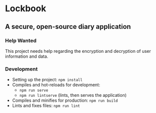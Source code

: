 # Lockbook
## A secure, open-source diary application

### Help Wanted
This project needs help regarding the encryption and decryption of user information and data.

### Development
* Setting up the project: `npm install`
* Compiles and hot-reloads for development: 
    * `npm run serve`
    * `npm run lintserve` (lints, then serves the application)
* Compiles and minifies for production: `npm run build`
* Lints and fixes files: `npm run lint`
